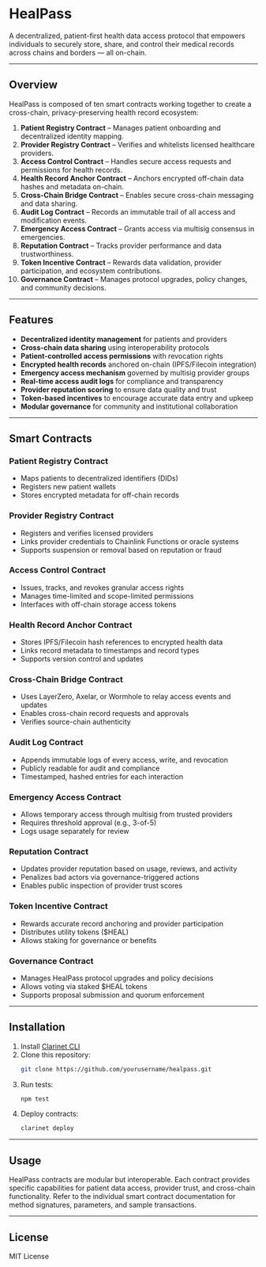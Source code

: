 # HealPass

A decentralized, patient-first health data access protocol that empowers individuals to securely store, share, and control their medical records across chains and borders — all on-chain.

---

## Overview

HealPass is composed of ten smart contracts working together to create a cross-chain, privacy-preserving health record ecosystem:

1. **Patient Registry Contract** – Manages patient onboarding and decentralized identity mapping.
2. **Provider Registry Contract** – Verifies and whitelists licensed healthcare providers.
3. **Access Control Contract** – Handles secure access requests and permissions for health records.
4. **Health Record Anchor Contract** – Anchors encrypted off-chain data hashes and metadata on-chain.
5. **Cross-Chain Bridge Contract** – Enables secure cross-chain messaging and data sharing.
6. **Audit Log Contract** – Records an immutable trail of all access and modification events.
7. **Emergency Access Contract** – Grants access via multisig consensus in emergencies.
8. **Reputation Contract** – Tracks provider performance and data trustworthiness.
9. **Token Incentive Contract** – Rewards data validation, provider participation, and ecosystem contributions.
10. **Governance Contract** – Manages protocol upgrades, policy changes, and community decisions.

---

## Features

- **Decentralized identity management** for patients and providers  
- **Cross-chain data sharing** using interoperability protocols  
- **Patient-controlled access permissions** with revocation rights  
- **Encrypted health records** anchored on-chain (IPFS/Filecoin integration)  
- **Emergency access mechanism** governed by multisig provider groups  
- **Real-time access audit logs** for compliance and transparency  
- **Provider reputation scoring** to ensure data quality and trust  
- **Token-based incentives** to encourage accurate data entry and upkeep  
- **Modular governance** for community and institutional collaboration  

---

## Smart Contracts

### Patient Registry Contract
- Maps patients to decentralized identifiers (DIDs)
- Registers new patient wallets
- Stores encrypted metadata for off-chain records

### Provider Registry Contract
- Registers and verifies licensed providers
- Links provider credentials to Chainlink Functions or oracle systems
- Supports suspension or removal based on reputation or fraud

### Access Control Contract
- Issues, tracks, and revokes granular access rights
- Manages time-limited and scope-limited permissions
- Interfaces with off-chain storage access tokens

### Health Record Anchor Contract
- Stores IPFS/Filecoin hash references to encrypted health data
- Links record metadata to timestamps and record types
- Supports version control and updates

### Cross-Chain Bridge Contract
- Uses LayerZero, Axelar, or Wormhole to relay access events and updates
- Enables cross-chain record requests and approvals
- Verifies source-chain authenticity

### Audit Log Contract
- Appends immutable logs of every access, write, and revocation
- Publicly readable for audit and compliance
- Timestamped, hashed entries for each interaction

### Emergency Access Contract
- Allows temporary access through multisig from trusted providers
- Requires threshold approval (e.g., 3-of-5)
- Logs usage separately for review

### Reputation Contract
- Updates provider reputation based on usage, reviews, and activity
- Penalizes bad actors via governance-triggered actions
- Enables public inspection of provider trust scores

### Token Incentive Contract
- Rewards accurate record anchoring and provider participation
- Distributes utility tokens ($HEAL)
- Allows staking for governance or benefits

### Governance Contract
- Manages HealPass protocol upgrades and policy decisions
- Allows voting via staked $HEAL tokens
- Supports proposal submission and quorum enforcement

---

## Installation

1. Install [Clarinet CLI](https://docs.hiro.so/clarinet/getting-started)
2. Clone this repository:
   ```bash
   git clone https://github.com/yourusername/healpass.git
   ```
3. Run tests:
    ```bash
    npm test
    ```
4. Deploy contracts:
    ```bash
    clarinet deploy
    ```

---

## Usage

HealPass contracts are modular but interoperable. Each contract provides specific capabilities for patient data access, provider trust, and cross-chain functionality. Refer to the individual smart contract documentation for method signatures, parameters, and sample transactions.

---

## License

MIT License